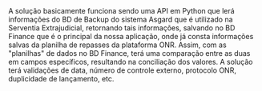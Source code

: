 <text align = justify>
A solução basicamente funciona sendo uma API em Python que lerá informações do BD de Backup do sistema Asgard que é utilizado na Serventia Extrajudicial, retornando tais informações, salvando no BD Finance que é o principal da nossa aplicação, onde já consta informações salvas da planilha de repasses da plataforma ONR. Assim, com as "planilhas" de dados no BD Finance, terá uma comparação entre as duas em campos específicos, resultando na conciliação dos valores. A solução terá validações de data, número de controle externo, protocolo ONR, duplicidade de lançamento, etc.
</text>
